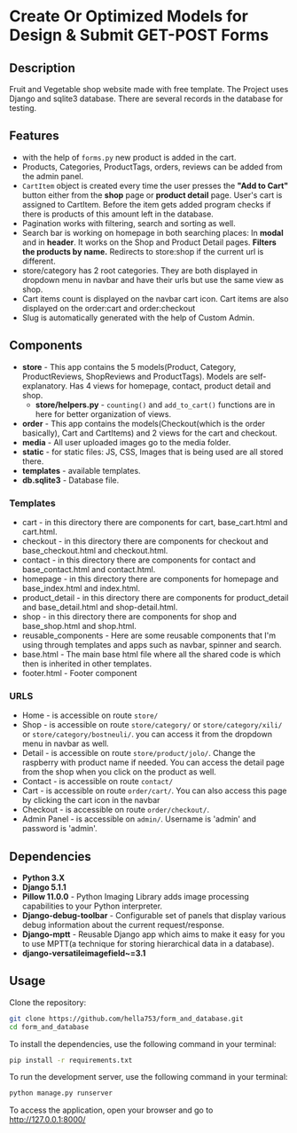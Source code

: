 # Create Or Optimized Models for Design & Submit GET-POST Forms


## Description 
Fruit and Vegetable shop website made with free template.
The Project uses Django and sqlite3 database. 
There are several records in the database for testing.

## **Features** ##
* with the help of `forms.py` new product is added in the cart.
* Products, Categories, ProductTags, orders, reviews can be added from the admin panel.
* `CartItem` object is created every time the user presses the **"Add to Cart"** button either from the **shop** page or **product detail** page. User's cart is assigned to CartItem. Before the item gets added program checks if there is products of this amount left in the database.
* Pagination works with filtering, search and sorting as well.
* Search bar is working on homepage in both searching places: In **modal** and in **header**. It works on the Shop and Product Detail pages. **Filters the products by name.** Redirects to store:shop if the current url is different.
* store/category has 2 root categories. They are both displayed in dropdown menu in navbar and have their urls but use the same view as shop.
* Cart items count is displayed on the navbar cart icon. Cart items are also displayed on the order:cart and order:checkout
* Slug is automatically generated with the help of Custom Admin.


## **Components** ##
* **store** - This app contains the 5 models(Product, Category, ProductReviews, ShopReviews and ProductTags). Models are self-explanatory. Has 4 views for homepage, contact, product detail and shop.
  * **store/helpers.py** - `counting()` and `add_to_cart()` functions are in here for better organization of views.
* **order** - This app contains the models(Checkout(which is the order basically), Cart and CartItems) and 2 views for the cart and checkout.
* **media** - All user uploaded images go to the media folder.
* **static** - for static files: JS, CSS, Images that is being used are all stored there.
* **templates** - available templates.
* **db.sqlite3** - Database file.


### Templates
  * cart - in this directory there are components for cart, base_cart.html and cart.html.
  * checkout - in this directory there are components for checkout and base_checkout.html and checkout.html.
  * contact - in this directory there are components for contact and base_contact.html and contact.html.
  * homepage - in this directory there are components for homepage and base_index.html and index.html.
  * product_detail - in this directory there are components for product_detail and base_detail.html and shop-detail.html.
  * shop - in this directory there are components for shop and base_shop.html and shop.html.
  * reusable_components - Here are some reusable components that I'm using through templates and apps such as navbar, spinner and search.
  * base.html - The main base html file where all the shared code is which then is inherited in other templates.
  * footer.html - Footer component

### URLS
  * Home - is accessible on route `store/`
  * Shop - is accessible on route `store/category/` or `store/category/xili/` or `store/category/bostneuli/`. you can access it from the dropdown menu in navbar as well.
  * Detail - is accessible on route `store/product/jolo/`. Change the raspberry with product name if needed. You can access the detail page from the shop when you click on the product as well. 
  * Contact - is accessible on route `contact/`
  * Cart - is accessible on route `order/cart/`. You can also access this page by clicking the cart icon in the navbar 
  * Checkout - is accessible on route `order/checkout/`.
  * Admin Panel - is accessible on `admin/`. Username is 'admin' and password is 'admin'.


## Dependencies
* **Python 3.X**
* **Django 5.1.1**
* **Pillow 11.0.0** - Python Imaging Library adds image processing capabilities to your Python interpreter.
* **Django-debug-toolbar** - Configurable set of panels that display various debug information about the current request/response.
* **Django-mptt** - Reusable Django app which aims to make it easy for you to use MPTT(a technique for storing hierarchical data in a database).
* **django-versatileimagefield~=3.1**


## Usage
Clone the repository:
```bash
git clone https://github.com/hella753/form_and_database.git
cd form_and_database
```
To install the dependencies, use the following command in your terminal:
```bash
pip install -r requirements.txt
```
To run the development server, use the following command in your terminal:
```bash
python manage.py runserver
```
To access the application, open your browser and go to http://127.0.0.1:8000/
